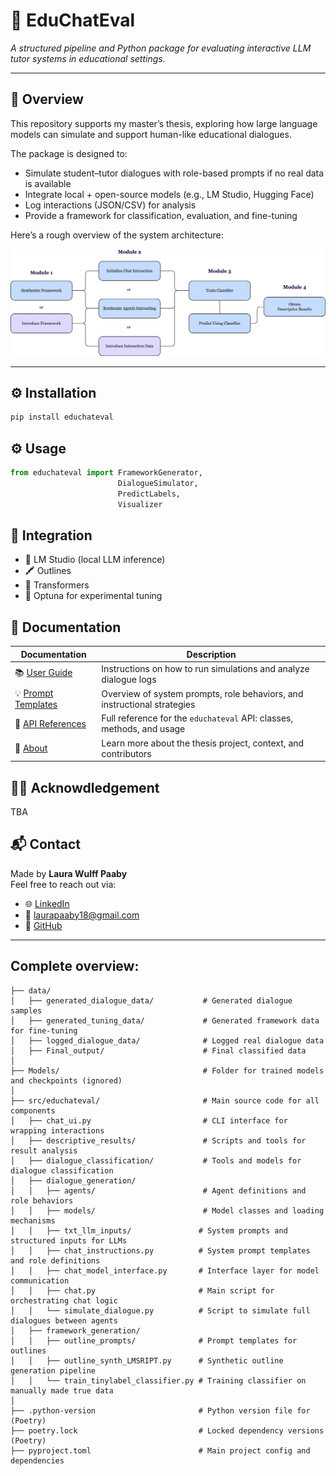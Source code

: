 # 🧠 EduChatEval

_A structured pipeline and Python package for evaluating interactive LLM tutor systems in educational settings._

---

## 🚀 Overview

This repository supports my master’s thesis, exploring how large language models can simulate and support human-like educational dialogues.

The package is designed to:

- Simulate student–tutor dialogues with role-based prompts if no real data is available 
- Integrate local + open-source models (e.g., LM Studio, Hugging Face)
- Log interactions (JSON/CSV) for analysis
- Provide a framework for classification, evaluation, and fine-tuning

Here’s a rough overview of the system architecture:

![flowchart](new_flowchart.png)

---

## ⚙️ Installation

```bash
pip install educhateval
```

## ⚙️ Usage
```python
from educhateval import FrameworkGenerator, 
                        DialogueSimulator,
                        PredictLabels,
                        Visualizer

```


## 🤗 Integration 
- 🦙 LM Studio (local LLM inference)
- 🖍️ Outlines
- 🤗 Transformers
- 🧪 Optuna for experimental tuning



## 📖 Documentation

| **Documentation** | **Description** |
|-------------------|-----------------|
| 📚 [User Guide](https://laurawpaaby.github.io/EduChatEval/user-guide/) | Instructions on how to run simulations and analyze dialogue logs |
| 💡 [Prompt Templates](https://your-docs-site.com/api) | Overview of system prompts, role behaviors, and instructional strategies |
| 🧠 [API References](https://your-docs-site.com/api) | Full reference for the `educhateval` API: classes, methods, and usage |
| 🤔 [About](https://laurawpaaby.github.io/EduChatEval/about/) | Learn more about the thesis project, context, and contributors |


## 🫶🏼 Acknowdledgement 
TBA


## 📬 Contact

Made by **Laura Wulff Paaby**  
Feel free to reach out via:

- 🌐 [LinkedIn](https://www.linkedin.com/in/laura-wulff-paaby-9131a0238/)
- 📧 [laurapaaby18@gmail.com](mailto:202806616@post.au.dk)
- 🐙 [GitHub](https://github.com/laurawpaaby) 

---



## Complete overview:
``` 
├── data/                                  
│   ├── generated_dialogue_data/           # Generated dialogue samples
│   ├── generated_tuning_data/             # Generated framework data for fine-tuning 
│   ├── logged_dialogue_data/              # Logged real dialogue data
│   ├── Final_output/                      # Final classified data 
│
├── Models/                                # Folder for trained models and checkpoints (ignored)
│
├── src/educhateval/                       # Main source code for all components
│   ├── chat_ui.py                         # CLI interface for wrapping interactions
│   ├── descriptive_results/               # Scripts and tools for result analysis
│   ├── dialogue_classification/           # Tools and models for dialogue classification
│   ├── dialogue_generation/               
│   │   ├── agents/                        # Agent definitions and role behaviors
│   │   ├── models/                        # Model classes and loading mechanisms
│   │   ├── txt_llm_inputs/               # System prompts and structured inputs for LLMs
│   │   ├── chat_instructions.py          # System prompt templates and role definitions
│   │   ├── chat_model_interface.py       # Interface layer for model communication
│   │   ├── chat.py                       # Main script for orchestrating chat logic
│   │   └── simulate_dialogue.py          # Script to simulate full dialogues between agents
│   ├── framework_generation/            
│   │   ├── outline_prompts/              # Prompt templates for outlines
│   │   ├── outline_synth_LMSRIPT.py      # Synthetic outline generation pipeline
│   │   └── train_tinylabel_classifier.py # Training classifier on manually made true data
│
├── .python-version                       # Python version file for (Poetry)
├── poetry.lock                           # Locked dependency versions (Poetry)
├── pyproject.toml                        # Main project config and dependencies
``` 